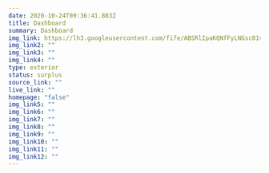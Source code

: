```yaml
---
date: 2020-10-24T09:36:41.883Z
title: Dashboard
summary: Dashboard
img_link: https://lh3.googleusercontent.com/fife/ABSRlIpaKQNfFyLNGsc01v7PEsltmjdMIAHvgZCQPzUeDvFxcm3FqrBrohErPvynowW2KSsmVCEt52KfciUyy6Zi8JWar8lIm43V_4vd71a6XXuf0uquX5Aqs7GUNxPylnHbs87WI5O-MkDAwPzVs2EipP7hqKNAQDgXKAlO7nRn4PPFQYzAVMJ2wSbYbAhHd26JpM7PkNssxAz3iFpD-rSqDLPNigtstqMkFzwhNqneQKIB649enUTtfwobNN5_4jrQo_Qz8wwS9PRW_XOafd5rZBH2lUce6EZ5ryblw_iCplL2G38DdvRAe-wToDmiXgGcZ_mlBOWGL7BwmLdaj_-Cw_43YyJ2hD72TJIm6B3T-_x6owkM_HtySvWhHlUdrc89fqnZ_fXnTV6DMre47FDOzoMNh-fuC5Q_Od31YPTcXxylN6T2pEImCTI6yFJ-JHCbZb5dyavQscCB_oINoIDS1SRLx0ISvURRM65gCKHB9C78rCv3RuTHphliFFOXxrFkbViYMBcME6Yp2NLTKjtFO1UX4meAL5DXTadvBJbejWgRYeVHx1Z7VpYNDfHyScABddxTgj-CWpO_QIN7HOQ_THazcOsna1uAT1dKrofulib56qTB5XCbKY75wbAirFyfZb7g-iK5IeoPvFc-pGc2M4yjCg1Hk8XompmpBlOy33XISjG5CQsxqQJ2-tUBLXQD2Fz5ZTo2ZbH_aRks42PvzIV2JGpGFBijyA=w851-h666-ft
img_link2: ""
img_link3: ""
img_link4: ""
type: exterior
status: surplus
source_link: ""
live_link: ""
homepage: "false"
img_link5: ""
img_link6: ""
img_link7: ""
img_link8: ""
img_link9: ""
img_link10: ""
img_link11: ""
img_link12: ""
---
```

